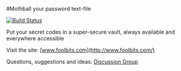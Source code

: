 
#Mothball your password text-file

[![Build Status](https://travis-ci.org/lordkada/foolbits.png)](https://travis-ci.org/lordkada/foolbits])

Put your secret codes in a super-secure vault, always available and everywhere accessible

Visit the site: [www.foolbits.com](http://www.foolbits.com/)

Questions, suggestions and ideas: [Discussion Group](https://groups.google.com/forum/#!forum/foolbits)